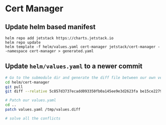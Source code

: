 # Cert Manager

## Update helm based manifest

```
helm repo add jetstack https://charts.jetstack.io
helm repo update
helm template -f helm/values.yaml cert-manager jetstack/cert-manager --namespace cert-manager > generated.yaml
```

## Update `helm/values.yaml` to a newer commit

```bash
# Go to the submodule dir and generate the diff file between our own version and the latest version
cd helm/cert-manager
git pull
git diff --relative 5c857d3737ecadd093350fb0a145ee9e3d2623fa be15ce2279b84cb2deb6f25c93aecb9679ff4c32  deploy/charts/cert-manager/values.yaml > /tmp/values.diff

# Patch our values.yaml
cd ..
patch values.yaml /tmp/values.diff

# solve all the conflicts
```
